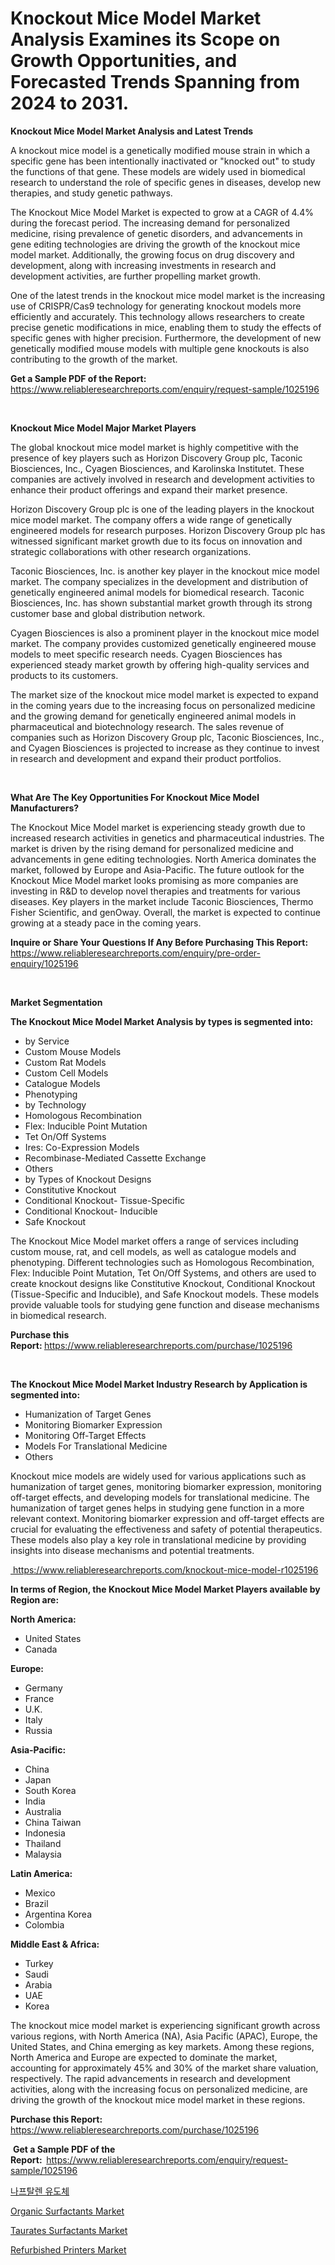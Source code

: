 <p><h1>Knockout Mice Model Market Analysis Examines its Scope on Growth Opportunities, and Forecasted Trends Spanning from 2024 to 2031.</h1></p><p><strong>Knockout Mice Model Market Analysis and Latest Trends</strong></p>
<p><p>A knockout mice model is a genetically modified mouse strain in which a specific gene has been intentionally inactivated or "knocked out" to study the functions of that gene. These models are widely used in biomedical research to understand the role of specific genes in diseases, develop new therapies, and study genetic pathways.</p><p>The Knockout Mice Model Market is expected to grow at a CAGR of 4.4% during the forecast period. The increasing demand for personalized medicine, rising prevalence of genetic disorders, and advancements in gene editing technologies are driving the growth of the knockout mice model market. Additionally, the growing focus on drug discovery and development, along with increasing investments in research and development activities, are further propelling market growth.</p><p>One of the latest trends in the knockout mice model market is the increasing use of CRISPR/Cas9 technology for generating knockout models more efficiently and accurately. This technology allows researchers to create precise genetic modifications in mice, enabling them to study the effects of specific genes with higher precision. Furthermore, the development of new genetically modified mouse models with multiple gene knockouts is also contributing to the growth of the market.</p></p>
<p><strong>Get a Sample PDF of the Report:&nbsp;</strong> <a href="https://www.reliableresearchreports.com/enquiry/request-sample/1025196">https://www.reliableresearchreports.com/enquiry/request-sample/1025196</a></p>
<p>&nbsp;</p>
<p><strong>Knockout Mice Model Major Market Players</strong></p>
<p><p>The global knockout mice model market is highly competitive with the presence of key players such as Horizon Discovery Group plc, Taconic Biosciences, Inc., Cyagen Biosciences, and Karolinska Institutet. These companies are actively involved in research and development activities to enhance their product offerings and expand their market presence.</p><p>Horizon Discovery Group plc is one of the leading players in the knockout mice model market. The company offers a wide range of genetically engineered models for research purposes. Horizon Discovery Group plc has witnessed significant market growth due to its focus on innovation and strategic collaborations with other research organizations.</p><p>Taconic Biosciences, Inc. is another key player in the knockout mice model market. The company specializes in the development and distribution of genetically engineered animal models for biomedical research. Taconic Biosciences, Inc. has shown substantial market growth through its strong customer base and global distribution network.</p><p>Cyagen Biosciences is also a prominent player in the knockout mice model market. The company provides customized genetically engineered mouse models to meet specific research needs. Cyagen Biosciences has experienced steady market growth by offering high-quality services and products to its customers.</p><p>The market size of the knockout mice model market is expected to expand in the coming years due to the increasing focus on personalized medicine and the growing demand for genetically engineered animal models in pharmaceutical and biotechnology research. The sales revenue of companies such as Horizon Discovery Group plc, Taconic Biosciences, Inc., and Cyagen Biosciences is projected to increase as they continue to invest in research and development and expand their product portfolios.</p></p>
<p>&nbsp;</p>
<p><strong>What Are The Key Opportunities For Knockout Mice Model Manufacturers?</strong></p>
<p><p>The Knockout Mice Model market is experiencing steady growth due to increased research activities in genetics and pharmaceutical industries. The market is driven by the rising demand for personalized medicine and advancements in gene editing technologies. North America dominates the market, followed by Europe and Asia-Pacific. The future outlook for the Knockout Mice Model market looks promising as more companies are investing in R&D to develop novel therapies and treatments for various diseases. Key players in the market include Taconic Biosciences, Thermo Fisher Scientific, and genOway. Overall, the market is expected to continue growing at a steady pace in the coming years.</p></p>
<p><strong>Inquire or Share Your Questions If Any Before Purchasing This Report:</strong> <a href="https://www.reliableresearchreports.com/enquiry/pre-order-enquiry/1025196">https://www.reliableresearchreports.com/enquiry/pre-order-enquiry/1025196</a></p>
<p>&nbsp;</p>
<p><strong>Market Segmentation</strong></p>
<p><strong>The Knockout Mice Model Market Analysis by types is segmented into:</strong></p>
<p><ul><li>by Service</li><li>Custom Mouse Models</li><li>Custom Rat Models</li><li>Custom Cell Models</li><li>Catalogue Models</li><li>Phenotyping</li><li>by Technology</li><li>Homologous Recombination</li><li>Flex: Inducible Point Mutation</li><li>Tet On/Off Systems</li><li>Ires: Co-Expression Models</li><li>Recombinase-Mediated Cassette Exchange</li><li>Others</li><li>by Types of Knockout Designs</li><li>Constitutive Knockout</li><li>Conditional Knockout- Tissue-Specific</li><li>Conditional Knockout- Inducible</li><li>Safe Knockout</li></ul></p>
<p><p>The Knockout Mice Model market offers a range of services including custom mouse, rat, and cell models, as well as catalogue models and phenotyping. Different technologies such as Homologous Recombination, Flex: Inducible Point Mutation, Tet On/Off Systems, and others are used to create knockout designs like Constitutive Knockout, Conditional Knockout (Tissue-Specific and Inducible), and Safe Knockout models. These models provide valuable tools for studying gene function and disease mechanisms in biomedical research.</p></p>
<p><strong>Purchase this Report:&nbsp;</strong><a href="https://www.reliableresearchreports.com/purchase/1025196">https://www.reliableresearchreports.com/purchase/1025196</a></p>
<p>&nbsp;</p>
<p><strong>The Knockout Mice Model Market Industry Research by Application is segmented into:</strong></p>
<p><ul><li>Humanization of Target Genes</li><li>Monitoring Biomarker Expression</li><li>Monitoring Off-Target Effects</li><li>Models For Translational Medicine</li><li>Others</li></ul></p>
<p><p>Knockout mice models are widely used for various applications such as humanization of target genes, monitoring biomarker expression, monitoring off-target effects, and developing models for translational medicine. The humanization of target genes helps in studying gene function in a more relevant context. Monitoring biomarker expression and off-target effects are crucial for evaluating the effectiveness and safety of potential therapeutics. These models also play a key role in translational medicine by providing insights into disease mechanisms and potential treatments.</p></p>
<p><a href="https://www.reliableresearchreports.com/knockout-mice-model-r1025196">&nbsp;https://www.reliableresearchreports.com/knockout-mice-model-r1025196</a></p>
<p><strong>In terms of Region, the Knockout Mice Model Market Players available by Region are:</strong></p>
<p>
    <p> <strong> North America: </strong>
        <ul>
            <li>United States</li>
            <li>Canada</li>
        </ul>
        </p> 
    <p> <strong> Europe: </strong>
        <ul>
            <li>Germany</li>
            <li>France</li>
            <li>U.K.</li>
            <li>Italy</li>
            <li>Russia</li>
        </ul>
        </p> 
    <p> <strong> Asia-Pacific: </strong>
        <ul>
            <li>China</li>
            <li>Japan</li>
            <li>South Korea</li>
            <li>India</li>
            <li>Australia</li>
            <li>China Taiwan</li>
            <li>Indonesia</li>
            <li>Thailand</li>
            <li>Malaysia</li>
        </ul>
        </p> 
    <p> <strong> Latin America: </strong>
        <ul>
            <li>Mexico</li>
            <li>Brazil</li>
            <li>Argentina Korea</li>
            <li>Colombia</li>
        </ul>
        </p> 
    <p> <strong> Middle East & Africa: </strong>
        <ul>
            <li>Turkey</li>
            <li>Saudi</li>
            <li>Arabia</li>
            <li>UAE</li>
            <li>Korea</li>
        </ul>
    </p>
    </p>
<p><p>The knockout mice model market is experiencing significant growth across various regions, with North America (NA), Asia Pacific (APAC), Europe, the United States, and China emerging as key markets. Among these regions, North America and Europe are expected to dominate the market, accounting for approximately 45% and 30% of the market share valuation, respectively. The rapid advancements in research and development activities, along with the increasing focus on personalized medicine, are driving the growth of the knockout mice model market in these regions.</p></p>
<p><strong>Purchase this Report: </strong><a href="https://www.reliableresearchreports.com/purchase/1025196">https://www.reliableresearchreports.com/purchase/1025196</a></p>
<p>&nbsp;<strong>Get a Sample PDF of the Report:&nbsp;&nbsp;</strong><a href="https://www.reliableresearchreports.com/enquiry/request-sample/1025196">https://www.reliableresearchreports.com/enquiry/request-sample/1025196</a></p>
<p><strong></strong></p>
<p><p><a href="https://github.com/airdroplover110/Market-Research-Report-List-2/blob/main/121802578877.md">나프탈렌 유도체</a></p><p><a href="https://github.com/zzflqewx24/Market-Research-Report-List-1/blob/main/organic-surfactants-market.md">Organic Surfactants Market</a></p><p><a href="https://github.com/troySchroederhs/Market-Research-Report-List-1/blob/main/taurates-surfactants-market.md">Taurates Surfactants Market</a></p><p><a href="https://github.com/caseyee25/Market-Research-Report-List-1/blob/main/refurbished-printers-market.md">Refurbished Printers Market</a></p></p>